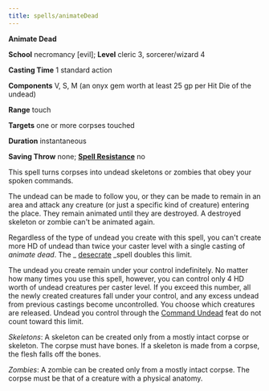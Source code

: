 ```yaml
---
title: spells/animateDead
---
```

 **Animate Dead**

**School** necromancy [evil]; **Level** cleric 3, sorcerer/wizard 4

**Casting Time** 1 standard action

**Components** V, S, M (an onyx gem worth at least 25 gp per Hit Die of the undead)

**Range** touch

**Targets** one or more corpses touched

**Duration** instantaneous

**Saving Throw** none; **[Spell Resistance](../glossary.md#_spell-resistance)** no

This spell turns corpses into undead skeletons or zombies that obey your spoken commands.

The undead can be made to follow you, or they can be made to remain in an area and attack any creature (or just a specific kind of creature) entering the place. They remain animated until they are destroyed. A destroyed skeleton or zombie can't be animated again.

Regardless of the type of undead you create with this spell, you can't create more HD of undead than twice your caster level with a single casting of _animate dead_. The _ [desecrate](desecrate.md#_desecrate) _spell doubles this limit.

The undead you create remain under your control indefinitely. No matter how many times you use this spell, however, you can control only 4 HD worth of undead creatures per caster level. If you exceed this number, all the newly created creatures fall under your control, and any excess undead from previous castings become uncontrolled. You choose which creatures are released. Undead you control through the [Command Undead](../feats.md#_command-undead) feat do not count toward this limit.

_Skeletons_: A skeleton can be created only from a mostly intact corpse or skeleton. The corpse must have bones. If a skeleton is made from a corpse, the flesh falls off the bones.

_Zombies_: A zombie can be created only from a mostly intact corpse. The corpse must be that of a creature with a physical anatomy.

